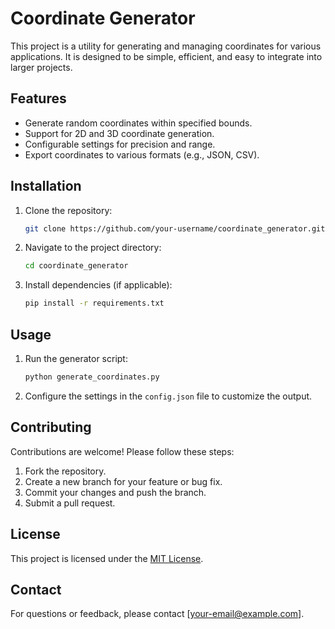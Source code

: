 # Coordinate Generator

This project is a utility for generating and managing coordinates for various applications. It is designed to be simple, efficient, and easy to integrate into larger projects.

## Features

- Generate random coordinates within specified bounds.
- Support for 2D and 3D coordinate generation.
- Configurable settings for precision and range.
- Export coordinates to various formats (e.g., JSON, CSV).

## Installation

1. Clone the repository:
    ```bash
    git clone https://github.com/your-username/coordinate_generator.git
    ```
2. Navigate to the project directory:
    ```bash
    cd coordinate_generator
    ```
3. Install dependencies (if applicable):
    ```bash
    pip install -r requirements.txt
    ```

## Usage

1. Run the generator script:
    ```bash
    python generate_coordinates.py
    ```
2. Configure the settings in the `config.json` file to customize the output.

## Contributing

Contributions are welcome! Please follow these steps:

1. Fork the repository.
2. Create a new branch for your feature or bug fix.
3. Commit your changes and push the branch.
4. Submit a pull request.

## License

This project is licensed under the [MIT License](LICENSE).

## Contact

For questions or feedback, please contact [your-email@example.com].